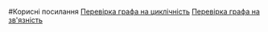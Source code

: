 #Корисні посилання
[Перевірка графа на циклічність](https://www.geeksforgeeks.org/detect-cycle-in-a-graph/#:~:text=To%20detect%20cycle%2C%20check%20for,a%20cycle%20in%20the%20tree.)
[Перевірка графа на зв'язність](https://www.geeksforgeeks.org/check-if-a-directed-graph-is-connected-or-not/)
